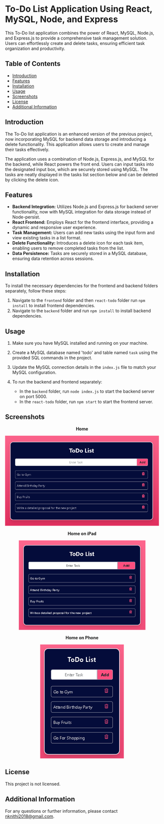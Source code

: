 # To-Do List Application Using React, MySQL, Node, and Express

This To-Do list application combines the power of React, MySQL, Node.js, and Express.js to provide a comprehensive task management solution. Users can effortlessly create and delete tasks, ensuring efficient task organization and productivity.

## Table of Contents

- [Introduction](#introduction)
- [Features](#features)
- [Installation](#installation)
- [Usage](#usage)
- [Screenshots](#screenshots)
- [License](#license)
- [Additional Information](#additional-information)

## Introduction

The To-Do list application is an enhanced version of the previous project, now incorporating MySQL for backend data storage and introducing a delete functionality. This application allows users to create and manage their tasks effectively.

The application uses a combination of Node.js, Express.js, and MySQL for the backend, while React powers the front end. Users can input tasks into the designated input box, which are securely stored using MySQL. The tasks are neatly displayed in the tasks list section below and can be deleted by clicking the delete icon.

## Features

- **Backend Integration:** Utilizes Node.js and Express.js for backend server functionality, now with MySQL integration for data storage instead of Node-persist.
- **React Frontend:** Employs React for the frontend interface, providing a dynamic and responsive user experience.
- **Task Management:** Users can add new tasks using the input form and view existing tasks in a list format.
- **Delete Functionality:** Introduces a delete icon for each task item, enabling users to remove completed tasks from the list.
- **Data Persistence:** Tasks are securely stored in a MySQL database, ensuring data retention across sessions.

## Installation

To install the necessary dependencies for the frontend and backend folders separately, follow these steps:

1. Navigate to the `frontend` folder and then `react-todo` folder run `npm install` to install frontend dependencies.
2. Navigate to the `backend` folder and run `npm install` to install backend dependencies.

## Usage

1. Make sure you have MySQL installed and running on your machine.
2. Create a MySQL database named 'todo' and table named `task` using the provided SQL commands in the project.
3. Update the MySQL connection details in the `index.js` file to match your MySQL configuration.
4. To run the backend and frontend separately:

   - In the `backend` folder, run `node index.js` to start the backend server on port 5000.
   - In the `react-todo` folder, run `npm start` to start the frontend server.
  
## Screenshots

<p align="center"><strong>Home</strong></p>
<p align="center"><img src="screenshots/laptop.png" alt="Home"></p>

<p align="center"><strong>Home on iPad</strong></p>
<p align="center"><img src="screenshots/tablet.png" alt="Home on iPad"></p>

<p align="center"><strong>Home on Phone</strong></p>
<p align="center"><img src="screenshots/phone.png" alt="Home on Phone"></p>

     
## License

This project is not licensed.

## Additional Information

For any questions or further information, please contact [nknithi2018@gmail.com](mailto:nknithi2018@gmail.com).
